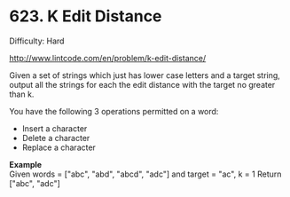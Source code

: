 # 623. K Edit Distance

Difficulty: Hard

http://www.lintcode.com/en/problem/k-edit-distance/

Given a set of strings which just has lower case letters and a target string, output all the strings for each the edit distance with the target no greater than k.

You have the following 3 operations permitted on a word:

* Insert a character
* Delete a character
* Replace a character

**Example**  
Given words = ["abc", "abd", "abcd", "adc"] and target = "ac", k = 1
Return ["abc", "adc"]
